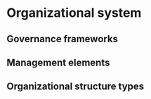 # Organizational system

## Governance frameworks

## Management elements

## Organizational structure types

